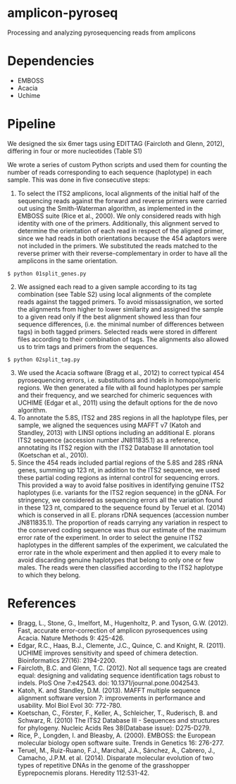 amplicon-pyroseq
================

Processing and analyzing pyrosequencing reads from amplicons

# Dependencies

* EMBOSS
* Acacia
* Uchime

# Pipeline

We designed the six 6mer tags using EDITTAG (Faircloth and Glenn, 2012), differing in four or more nucleotides (Table S1)

We wrote a series of custom Python scripts and used them for counting the number of reads corresponding to each sequence (haplotype) in each sample. This was done in five consecutive steps:

1. To select the ITS2 amplicons, local alignments of the initial half of the sequencing reads against the forward and reverse primers were carried out using the Smith-Waterman algorithm, as implemented in the EMBOSS suite (Rice et al., 2000). We only considered reads with high identity with one of the primers. Additionally, this alignment served to determine the orientation of each read in respect of the aligned primer, since we had reads in both orientations because the 454 adaptors were not included in the primers. We substituted the reads matched to the reverse primer with their reverse-complementary in order to have all the amplicons in the same orientation.
```
$ python 01split_genes.py
```
2. We assigned each read to a given sample according to its tag combination (see Table S2) using local alignments of the complete reads against the tagged primers. To avoid missassignation, we sorted the alignments from higher to lower similarity and assigned the sample to a given read only if the best alignment showed less than four sequence differences, (i.e. the minimal number of differences between tags) in both tagged primers. Selected reads were stored in different files according to their combination of tags. The alignments also allowed us to trim tags and primers from the sequences.
```
$ python 02split_tag.py
```
3. We used the Acacia software (Bragg et al., 2012) to correct typical 454 pyrosequencing errors, i.e. substitutions and indels in homopolymeric regions. We then generated a file with all found haplotypes per sample and their frequency, and we searched for chimeric sequences with UCHIME (Edgar et al., 2011) using the default options for the de novo algorithm.
4. To annotate the 5.8S, ITS2 and 28S regions in all the haplotype files, per sample, we aligned the sequences using MAFFT v7 (Katoh and Standley, 2013) with LINSI options including an additional E. plorans ITS2 sequence (accession number JN811835.1) as a reference, annotating its ITS2 region with the ITS2 Database III annotation tool (Koetschan et al., 2010).
5. Since the 454 reads included partial regions of the 5.8S and 28S rRNA genes, summing up 123 nt, in addition to the ITS2 sequence, we used these partial coding regions as internal control for sequencing errors. This provided a way to avoid false positives in identifying genuine ITS2 haplotypes (i.e. variants for the ITS2 region sequence) in the gDNA. For stringency, we considered as sequencing errors all the variation found in these 123 nt, compared to the sequence found by Teruel et al. (2014) which is conserved in all E. plorans rDNA sequences (accession number JN811835.1). The proportion of reads carrying any variation in respect to the conserved coding sequence was thus our estimate of the maximum error rate of the experiment. In order to select the genuine ITS2 haplotypes in the different samples of the experiment, we calculated the error rate in the whole experiment and then applied it to every male to avoid discarding genuine haplotypes that belong to only one or few males. The reads were then classified according to the ITS2 haplotype to which they belong.

# References

* Bragg, L., Stone, G., Imelfort, M., Hugenholtz, P. and Tyson, G.W. (2012). Fast, accurate error-correction of amplicon pyrosequences using Acacia. Nature Methods 9: 425-426.
* Edgar, R.C., Haas, B.J., Clemente, J.C., Quince, C. and Knight, R. (2011). UCHIME improves sensitivity and speed of chimera detection. Bioinformatics 27(16): 2194-2200.
* Faircloth, B.C. and Glenn, T.C. (2012). Not all sequence tags are created equal: designing and validating sequence identification tags robust to indels. PloS One 7:e42543. doi: 10.1371/journal.pone.0042543.
* Katoh, K. and Standley, D.M. (2013). MAFFT multiple sequence alignment software version 7: improvements in performance and usability. Mol Biol Evol 30: 772-780.
* Koetschan, C., Förster, F., Keller, A., Schleicher, T., Ruderisch, B. and Schwarz, R. (2010) The ITS2 Database III - Sequences and structures for phylogeny. Nucleic Acids Res 38(Database issue): D275-D279.
* Rice, P., Longden, I. and Bleasby, A. (2000). EMBOSS: the European molecular biology open software suite. Trends in Genetics 16: 276-277.
* Teruel, M., Ruiz-Ruano, F.J., Marchal, J.A., Sánchez, A., Cabrero, J., Camacho, J.P.M. et al. (2014). Disparate molecular evolution of two types of repetitive DNAs in the genome of the grasshopper Eyprepocnemis plorans. Heredity 112:531-42.
